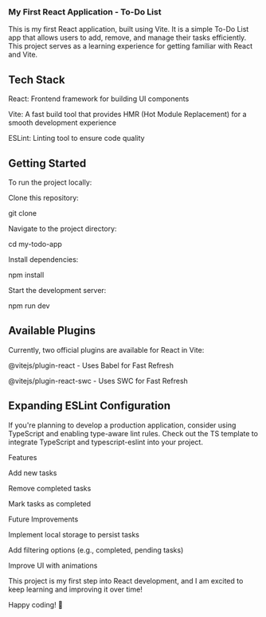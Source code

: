 ### My First React Application - To-Do List

This is my first React application, built using Vite. It is a simple To-Do List app that allows users to add, remove, and manage their tasks efficiently. This project serves as a learning experience for getting familiar with React and Vite.

## Tech Stack

React: Frontend framework for building UI components

Vite: A fast build tool that provides HMR (Hot Module Replacement) for a smooth development experience

ESLint: Linting tool to ensure code quality

## Getting Started

To run the project locally:

Clone this repository:

git clone <repository-url>

Navigate to the project directory:

cd my-todo-app

Install dependencies:

npm install

Start the development server:

npm run dev

## Available Plugins

Currently, two official plugins are available for React in Vite:

@vitejs/plugin-react - Uses Babel for Fast Refresh

@vitejs/plugin-react-swc - Uses SWC for Fast Refresh

## Expanding ESLint Configuration

If you're planning to develop a production application, consider using TypeScript and enabling type-aware lint rules. Check out the TS template to integrate TypeScript and typescript-eslint into your project.

Features

Add new tasks

Remove completed tasks

Mark tasks as completed

Future Improvements

Implement local storage to persist tasks

Add filtering options (e.g., completed, pending tasks)

Improve UI with animations

This project is my first step into React development, and I am excited to keep learning and improving it over time!

Happy coding! 🚀


 
 

